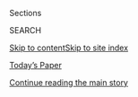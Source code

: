 <div id="app">

<div>

<div class="NYTAppHideMasthead css-1r6wvpq e1suatyy0">

<div class="section css-ui9rw0 e1suatyy2">

<div class="css-eph4ug er09x8g0">

<div class="css-6n7j50">

</div>

<span class="css-1dv1kvn">Sections</span>

<div class="css-10488qs">

<span class="css-1dv1kvn">SEARCH</span>

</div>

[Skip to content](#site-content)[Skip to site
index](#site-index)

</div>

<div class="css-10698na e1huz5gh0">

</div>

</div>

<div id="masthead-bar-one" class="section hasLinks css-15hmgas e1csuq9d3">

<div class="css-uqyvli e1csuq9d0">

</div>

<div class="css-1uqjmks e1csuq9d1">

</div>

<div class="css-9e9ivx">

[](https://myaccount.nytimes3xbfgragh.onion/auth/login?response_type=cookie&client_id=vi)

</div>

<div class="css-1bvtpon e1csuq9d2">

[Today’s Paper](https://www.nytimes3xbfgragh.onion/section/todayspaper)

</div>

</div>

</div>

</div>

<div data-aria-hidden="false">

<div id="site-content" data-role="main">

<div id="top-wrapper" class="css-15p45cc eaca97t0" type="top">

<div id="top-slug" class="css-19x0jxb eaca97t1" hidden="">

Advertisement

</div>

[Continue reading the main
story](#after-top)

<div class="ad top-wrapper" style="text-align:center;height:100%;display:block;min-height:90px">

<div id="top" class="place-ad" data-position="top" data-size-key="top">

</div>

</div>

<div id="after-top">

</div>

</div>

<div id="byline" class="section css-15h4p1b e9abtgs0">

<div class="css-1j21atc e1svk9qx1">

<div class="css-nfcc9b e1svk9qx3">

<div class="css-cnx41t">

![Portrait of Margaret
Renkl](https://static01.graylady3jvrrxbe.onion/images/2017/04/08/opinion/margaret-renkl/margaret-renkl-thumbLarge-v2.png)

</div>

<div class="css-vl9dhg e1svk9qx5">

<div class="css-1nrhkj6 e1svk9qx6">

# Margaret Renkl

</div>

## <span></span>

[Margaret Renkl](http://margaretrenkl.com/) is  a contributing opinion
writer for The New York Times. She works for Humanities Tennessee, an
independent affiliate of the National Endowment for the Humanities, as
editor of [Chapter 16](http://chapter16.org/), a daily web publication
that documents the literary life of Tennessee. Her  work has appeared in
Black Warrior Review, Guernica, Literary Hub, Shenandoah, The Southern
Review and other publications. She lives in Nashville.

<span class="css-dd5dyy">More**</span>

</div>

</div>

</div>

<div>

<div id="mid1-wrapper" class="css-1mn4oms eaca97t0" type="rank">

<div id="mid1-slug" class="css-1tag3rd eaca97t1">

Advertisement

</div>

[Continue reading the main
story](#after-mid1)

<div id="mid1" class="ad mid1-wrapper" style="text-align:center;height:100%;display:block">

</div>

<div id="after-mid1">

</div>

</div>

</div>

<div class="css-185go5a e1o5byef0">

<div class="css-15cbhtu">

  - [Latest](#stream-panel)
  - <span class="css-6n7j50">Search</span>
    <div class="control">
    <div class="label-container css-1dv1kvn">
    Search
    </div>
    <div class="css-wm4t3d">
    **<span id="clear-search-input" class="css-1dv1kvn">Clear this text
    input</span>
    </div>
    </div>
    <span class="css-1iovbfw"></span>

<div id="stream-panel" class="section css-8msx5b e1jz0cab1">

<div class="css-13mho3u">

1.  
    
    <div class="css-1cp3ece">
    
    <div class="css-1l4spti">
    
    [](/2020/08/03/opinion/feral-cat-dying.html)
    
    <div class="css-79elbk">
    
    ![](https://static01.graylady3jvrrxbe.onion/images/2020/07/31/opinion/31renklWeb/31renklWeb-thumbWide.jpg?quality=75&auto=webp&disable=upscale)
    
    </div>
    
    ## Death of a Cat
    
    For weeks, I have been trying to understand my own tears in the
    presence of a dying creature I did not love.
    
    <div class="css-1nqbnmb ea5icrr0">
    
    By <span class="css-1n7hynb">Margaret
    Renkl</span>
    
    </div>
    
    </div>
    
    <div class="css-1lc2l26 e1xfvim33">
    
    </div>
    
    </div>

2.  
    
    <div class="css-1cp3ece">
    
    <div class="css-1l4spti">
    
    [](/2020/07/26/opinion/coronavirus-wedding.html)
    
    <div class="css-79elbk">
    
    ![](https://static01.graylady3jvrrxbe.onion/images/2020/07/25/opinion/25renklSub/25renklSub-thumbWide.jpg?quality=75&auto=webp&disable=upscale)
    
    </div>
    
    ## My Son Got Married in a Pandemic. It Was Perfect.
    
    The coronavirus turned our plans upside down, but in the end, the
    day was perfect.
    
    <div class="css-1nqbnmb ea5icrr0">
    
    By <span class="css-1n7hynb">Margaret
    Renkl</span>
    
    </div>
    
    </div>
    
    <div class="css-1lc2l26 e1xfvim33">
    
    </div>
    
    </div>

3.  
    
    <div class="css-1cp3ece">
    
    <div class="css-1l4spti">
    
    [](/2020/07/05/opinion/coronavirus-chase-rice-country-music.html)
    
    <div class="css-79elbk">
    
    ![](https://static01.graylady3jvrrxbe.onion/images/2020/07/06/opinion/06renkl1/06renkl1-thumbWide.jpg?quality=75&auto=webp&disable=upscale)
    
    </div>
    
    ## How to Keep Music (and One Another) Alive
    
    If we want to experience concerts again, we need to support the
    artists we love until the pandemic passes. Here’s how.
    
    <div class="css-1nqbnmb ea5icrr0">
    
    By <span class="css-1n7hynb">Margaret
    Renkl</span>
    
    </div>
    
    </div>
    
    <div class="css-1lc2l26 e1xfvim33">
    
    </div>
    
    </div>

4.  
    
    <div class="css-1cp3ece">
    
    <div class="css-1l4spti">
    
    [](/2020/06/29/opinion/tennessean-newspaper.html)
    
    <div class="css-79elbk">
    
    ![](https://static01.graylady3jvrrxbe.onion/images/2020/06/29/opinion/29renkl1/29renkl1-thumbWide.jpg?quality=75&auto=webp&disable=upscale)
    
    </div>
    
    ## Don’t Cancel That Newspaper Subscription
    
    News organizations make mistakes. But shunning them will only hasten
    the death of journalism itself.
    
    <div class="css-1nqbnmb ea5icrr0">
    
    By <span class="css-1n7hynb">Margaret
    Renkl</span>
    
    </div>
    
    </div>
    
    <div class="css-1lc2l26 e1xfvim33">
    
    </div>
    
    </div>

5.  
    
    <div class="css-1cp3ece">
    
    <div class="css-1l4spti">
    
    [](/2020/06/22/opinion/rattlesnakes.html)
    
    <div class="css-79elbk">
    
    ![](https://static01.graylady3jvrrxbe.onion/images/2020/06/22/opinion/22renkl1/merlin_173706246_a67f8a35-473f-41ea-9622-5aa850461077-thumbWide.jpg?quality=75&auto=webp&disable=upscale)
    
    </div>
    
    ## The Misunderstood, Maligned Rattlesnake
    
    The beautiful creature in the flower bed was not a threat to us. It
    was a gift.
    
    <div class="css-1nqbnmb ea5icrr0">
    
    By <span class="css-1n7hynb">Margaret
    Renkl</span>
    
    </div>
    
    </div>
    
    <div class="css-1lc2l26 e1xfvim33">
    
    </div>
    
    </div>

6.  
    
    <div class="css-1cp3ece">
    
    <div class="css-1l4spti">
    
    [](/2020/06/15/opinion/nashville-teens-protests.html)
    
    <div class="css-79elbk">
    
    ![](https://static01.graylady3jvrrxbe.onion/images/2020/06/15/opinion/15renkl1/15renkl1-thumbWide.jpg?quality=75&auto=webp&disable=upscale)
    
    </div>
    
    ## These Kids Are Done Waiting for Change
    
    In less than a week, six Nashville teenagers created a march that
    drew 10,000 peaceful protesters and gave hope to a whole city.
    
    <div class="css-1nqbnmb ea5icrr0">
    
    By <span class="css-1n7hynb">Margaret
    Renkl</span>
    
    </div>
    
    </div>
    
    <div class="css-1lc2l26 e1xfvim33">
    
    </div>
    
    </div>

7.  
    
    <div class="css-1cp3ece">
    
    <div class="css-1l4spti">
    
    [](/2020/06/08/opinion/protests-white-christian-racism.html)
    
    <div class="css-79elbk">
    
    ![](https://static01.graylady3jvrrxbe.onion/images/2020/06/08/opinion/08renkl1/merlin_173206350_10588b1b-418a-4b99-a5ec-d8869dc0bfdb-thumbWide.jpg?quality=75&auto=webp&disable=upscale)
    
    </div>
    
    ## An Open Letter to My Fellow White Christians
    
    Our sins are grievous, but we are not yet beyond redemption.
    
    <div class="css-1nqbnmb ea5icrr0">
    
    By <span class="css-1n7hynb">Margaret
    Renkl</span>
    
    </div>
    
    </div>
    
    <div class="css-1lc2l26 e1xfvim33">
    
    </div>
    
    </div>

8.  
    
    <div class="css-1cp3ece">
    
    <div class="css-1l4spti">
    
    [](/2020/06/01/opinion/coronavirus-face-mask-south.html)
    
    <div class="css-79elbk">
    
    ![](https://static01.graylady3jvrrxbe.onion/images/2020/06/01/opinion/01renkl1/merlin_172968075_05b17463-4877-44db-969d-c3d3af5c2970-thumbWide.jpg?quality=75&auto=webp&disable=upscale)
    
    </div>
    
    ## What It’s Like to Wear a Mask in the South
    
    I knew it had to be more complicated than it seemed on Twitter. So I
    asked around a bit.
    
    <div class="css-1nqbnmb ea5icrr0">
    
    By <span class="css-1n7hynb">Margaret
    Renkl</span>
    
    </div>
    
    </div>
    
    <div class="css-1lc2l26 e1xfvim33">
    
    </div>
    
    </div>

9.  
    
    <div class="css-1cp3ece">
    
    <div class="css-1l4spti">
    
    [](/2020/05/25/opinion/memphis-journalism.html)
    
    <div class="css-79elbk">
    
    ![](https://static01.graylady3jvrrxbe.onion/images/2020/05/25/opinion/25renkl1/merlin_172743369_c84bcc70-655c-4353-932e-74d3b5683176-thumbWide.jpg?quality=75&auto=webp&disable=upscale)
    
    </div>
    
    ## In Memphis, Journalism Can Still Bring Justice
    
    The nonprofit newsroom MLK50, founded by Wendi C. Thomas, aims to
    carry on the work that Martin Luther King Jr. started.
    
    <div class="css-1nqbnmb ea5icrr0">
    
    By <span class="css-1n7hynb">Margaret
    Renkl</span>
    
    </div>
    
    </div>
    
    <div class="css-1lc2l26 e1xfvim33">
    
    </div>
    
    </div>

10. 
    
    <div class="css-1cp3ece">
    
    <div class="css-1l4spti">
    
    [](/2020/05/18/opinion/lawn-pesticides-insect-extinction.html)
    
    <div class="css-79elbk">
    
    ![](https://static01.graylady3jvrrxbe.onion/images/2020/05/18/opinion/18reenklWeb/18reenklWeb-thumbWide.jpg?quality=75&auto=webp&disable=upscale)
    
    </div>
    
    ## America’s Killer Lawns
    
    Homeowners use up 10 times more pesticide per acre than farmers do.
    But we can change what we do in our own yards.
    
    <div class="css-1nqbnmb ea5icrr0">
    
    By <span class="css-1n7hynb">Margaret Renkl</span>
    
    </div>
    
    </div>
    
    <div class="css-1lc2l26 e1xfvim33">
    
    </div>
    
    </div>

<div class="css-13mho3u">

<div class="css-1t62hi8">

<div class="css-1stvaey">

Show
More

<div>

<div style="border:0;clip:rect(0 0 0 0);height:1px;margin:-1px;overflow:hidden;white-space:nowrap;padding:0;width:1px;position:absolute" data-role="log" data-aria-live="assertive">

</div>

<div style="border:0;clip:rect(0 0 0 0);height:1px;margin:-1px;overflow:hidden;white-space:nowrap;padding:0;width:1px;position:absolute" data-role="log" data-aria-live="assertive">

</div>

<div style="border:0;clip:rect(0 0 0 0);height:1px;margin:-1px;overflow:hidden;white-space:nowrap;padding:0;width:1px;position:absolute" data-role="log" data-aria-live="polite">

</div>

<div style="border:0;clip:rect(0 0 0 0);height:1px;margin:-1px;overflow:hidden;white-space:nowrap;padding:0;width:1px;position:absolute" data-role="log" data-aria-live="polite">

</div>

</div>

</div>

</div>

</div>

</div>

<div class="css-g6hk37 supplemental">

<div id="mid2-wrapper" class="css-10wkyv7 eaca97t0" type="lede">

<div id="mid2-slug" class="css-1tag3rd eaca97t1">

Advertisement

</div>

[Continue reading the main
story](#after-mid2)

<div id="mid2" class="ad mid2-wrapper" style="text-align:center;height:100%;display:block;min-height:250px">

</div>

<div id="after-mid2">

</div>

</div>

## Follow Elsewhere

<div class="module-body">

  - [**<span data-aria-hidden="true">MargaretRenkl</span><span class="css-1dv1kvn">twitter
    page for MargaretRenkl</span>](https://twitter.com/MargaretRenkl)

</div>

</div>

</div>

</div>

</div>

</div>

</div>

## Site Index

<div>

</div>

## Site Information Navigation

  - [© <span>2020</span> <span>The New York Times
    Company</span>](https://help.nytimes3xbfgragh.onion/hc/en-us/articles/115014792127-Copyright-notice)

<!-- end list -->

  - [NYTCo](https://www.nytco.com/)
  - [Contact
    Us](https://help.nytimes3xbfgragh.onion/hc/en-us/articles/115015385887-Contact-Us)
  - [Work with us](https://www.nytco.com/careers/)
  - [Advertise](https://nytmediakit.com/)
  - [T Brand Studio](http://www.tbrandstudio.com/)
  - [Your Ad
    Choices](https://www.nytimes3xbfgragh.onion/privacy/cookie-policy#how-do-i-manage-trackers)
  - [Privacy](https://www.nytimes3xbfgragh.onion/privacy)
  - [Terms of
    Service](https://help.nytimes3xbfgragh.onion/hc/en-us/articles/115014893428-Terms-of-service)
  - [Terms of
    Sale](https://help.nytimes3xbfgragh.onion/hc/en-us/articles/115014893968-Terms-of-sale)
  - [Site
    Map](https://spiderbites.nytimes3xbfgragh.onion)
  - [Help](https://help.nytimes3xbfgragh.onion/hc/en-us)
  - [Subscriptions](https://www.nytimes3xbfgragh.onion/subscription?campaignId=37WXW)

</div>

</div>
